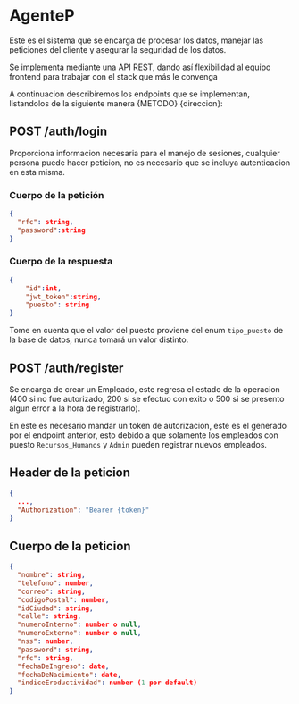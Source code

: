 # AgenteP

Este es el sistema que se encarga de procesar los datos, manejar las peticiones del cliente y asegurar la seguridad de
los datos.

Se implementa mediante una API REST, dando así flexibilidad al equipo frontend para trabajar con el stack que más le 
convenga

A continuacion describiremos los endpoints que se implementan, listandolos de la siguiente manera {METODO} {direccion}:

## POST /auth/login
Proporciona informacion necesaria para el manejo de sesiones, cualquier persona puede hacer peticion, no es necesario 
que se incluya autenticacion en esta misma.
### Cuerpo de la petición
```json
{
  "rfc": string,
  "password":string
}
```
### Cuerpo de la respuesta
```json
{
    "id":int,
    "jwt_token":string,
    "puesto": string
}
```
Tome en cuenta que el valor del puesto proviene del enum `tipo_puesto` de la base de datos, nunca tomará un valor distinto.

## POST /auth/register
Se encarga de crear un Empleado, este regresa el estado de la operacion (400 si no fue autorizado, 200 si se efectuo con
exito o 500 si se presento algun error a la hora de registrarlo).

En este es necesario mandar un token de autorizacion, este es el generado por el endpoint anterior, esto debido a que solamente
los empleados con puesto `Recursos_Humanos` y `Admin` pueden registrar nuevos empleados.
## Header de la peticion
```json
{
  ...,
  "Authorization": "Bearer {token}"
}
```

## Cuerpo de la peticion
```json
{
  "nombre": string,
  "telefono": number,
  "correo": string,
  "codigoPostal": number,
  "idCiudad": string,
  "calle": string,
  "numeroInterno": number o null,
  "numeroExterno": number o null,
  "nss": number,
  "password": string,
  "rfc": string,
  "fechaDeIngreso": date,
  "fechaDeNacimiento": date,
  "indiceEroductividad": number (1 por default)
}
```
